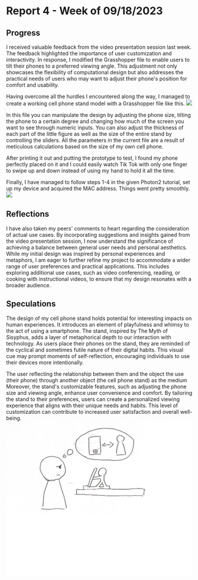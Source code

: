 # Report 4 - Week of 09/18/2023

## Progress
I received valuable feedback from the video presentation session last week. The feedback highlighted the importance of user customization and interactivity. In response, I modified the Grasshopper file to enable users to tilt their phones to a preferred viewing angle. This adjustment not only showcases the flexibility of computational design but also addresses the practical needs of users who may want to adjust their phone's position for comfort and usability.

Having overcome all the hurdles I encountered along the way, I managed to create a working cell phone stand model with a Grasshopper file like this.
![](w41.png)

In this file you can manipulate the design by adjusting the phone size, tilting the phone to a certain degree and changing how much of the screen you want to see through numeric inputs. You can also adjust the thickness of each part of the little figure as well as the size of the entire stand by controlling the sliders. All the parameters in the current file are a result of meticulous calculations based on the size of my own cell phone.
   
After printing it out and putting the prototype to test, I found my phone perfectly placed on it and I could easily watch Tik Tok with only one finger to swipe up and down instead of using my hand to hold it all the time.

Finally, I have managed to follow steps 1-4 in the given Photon2 tutorial, set up my device and acquired the MAC address. Things went pretty smoothly. 
![](w42.jpeg)

## Reflections
I have also taken my peers' comments to heart regarding the consideration of actual use cases. By incorporating suggestions and insights gained from the video presentation session, I now understand the significance of achieving a balance between general user needs and personal aesthetics. While my initial design was inspired by personal experiences and metaphors, I am eager to further refine my project to accommodate a wider range of user preferences and practical applications. This includes exploring additional use cases, such as video conferencing, reading, or cooking with instructional videos, to ensure that my design resonates with a broader audience.

## Speculations
The design of my cell phone stand holds potential for interesting impacts on human experiences. It introduces an element of playfulness and whimsy to the act of using a smartphone. The stand, inspired by The Myth of Sisyphus, adds a layer of metaphorical depth to our interaction with technology. As users place their phones on the stand, they are reminded of the cyclical and sometimes futile nature of their digital habits. This visual cue may prompt moments of self-reflection, encouraging individuals to use their devices more intentionally.

The user reflecting the relationship between them and the object the use (their phone) through another object (the cell phone stand) as the medium
Moreover, the stand's customizable features, such as adjusting the phone size and viewing angle, enhance user convenience and comfort. By tailoring the stand to their preferences, users can create a personalized viewing experience that aligns with their unique needs and habits. This level of customization can contribute to increased user satisfaction and overall well-being.
![](w43.png)
